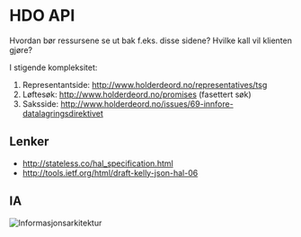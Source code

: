 # HDO API

Hvordan bør ressursene se ut bak f.eks. disse sidene?
Hvilke kall vil klienten gjøre?

I stigende kompleksitet:

  1. Representantside: http://www.holderdeord.no/representatives/tsg
  2. Løftesøk: http://www.holderdeord.no/promises (fasettert søk)
  3. Saksside: http://www.holderdeord.no/issues/69-innfore-datalagringsdirektivet

## Lenker

* http://stateless.co/hal_specification.html
* http://tools.ietf.org/html/draft-kelly-json-hal-06

## IA

![Informasjonsarkitektur](http://files.holderdeord.no/dev/ia/ia3.png)
